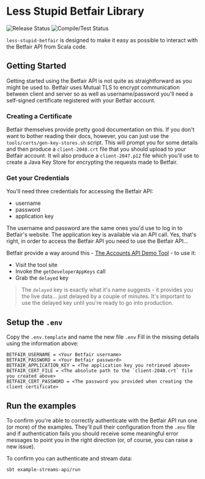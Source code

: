 # Less Stupid Betfair Library

![Release Status](https://github.com/thinkmorestupidless/less-stupid-betfair/actions/workflows/release.yml/badge.svg)
![Compile/Test Status](https://github.com/thinkmorestupidless/less-stupid-betfair/actions/workflows/pull-request.yml/badge.svg)

`less-stupid-betfair` is designed to make it easy as possible to interact with the Betfair API from Scala code.

## Getting Started

Getting started using the Betfair API is not quite as straightforward as you might be used to. Betfair uses Mutual TLS to encrypt communication between client and server so as well as username/password you'll need a self-signed certificate registered with your Betfair account. 

### Creating a Certificate

Betfair themselves provide pretty good documentation on this. If you don't want to bother reading their docs, however, you can just use the `tools/certs/gen-key-stores.sh` script. This will prompt you for some details and then produce a `client-2048.crt` file that you should upload to your Betfair account. It wil also produce a `client-2047.p12` file which you'll use to create a Java Key Store for encrypting the requests made to Betfair.

### Get your Credentials

You'll need three credentials for accessing the Betfair API:

- username
- password
- application key

The username and password are the same ones you'd use to log in to Betfair's website. The application key is available via an API call. Yes, that's right, in order to access the Betfair API you need to use the Betfair API...

Betfair provide a way around this - [The Accounts API Demo Tool](https://developer.betfair.com/en/exchange-api/accounts-api-demo/) - to use it:

- Visit the tool site
- Invoke the `getDeveloperAppKeys` call
- Grab the `delayed` key

> The `delayed` key is exactly what it's name suggests - it provides you the live data... just delayed by a couple of minutes. It's important to use the delayed key until you're ready to go into production.

## Setup the `.env`

Copy the `.env.template` and name the new file `.env`
Fill in the missing details using the information above:

```shell
BETFAIR_USERNAME = <Your Betfair username>
BETFAIR_PASSWORD = <Your Betfair password>
BETFAIR_APPLICATION_KEY = <The application key you retrieved above>
BETFAIR_CERT_FILE = <The absolute path to the `client-2048.crt` file you created above>
BETFAIR_CERT_PASSWORD = <The password you provided when creating the client certificate>
```

## Run the examples

To confirm you're able to correctly authenticate with the Betfair API run one (or more) of the examples. They'll pull their configuration from the `.env` file and if authentication fails you should receive some meaningful error messages to point you in the right direction (or, of course, you can raise a new issue).

To confirm you can authenticate and stream data:

```shell
sbt example-streams-api/run
```

